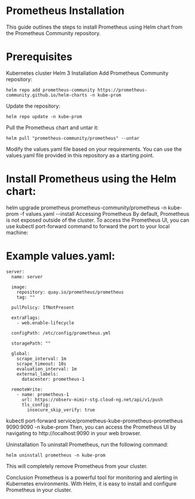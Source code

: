 # Prometheus Installation
This guide outlines the steps to install Prometheus using Helm chart from the Prometheus Community repository.

# Prerequisites
Kubernetes cluster
Helm 3
Installation
Add Prometheus Community repository:
```
helm repo add prometheus-community https://prometheus-community.github.io/helm-charts -n kube-prom
```
Update the repository:
```
helm repo update -n kube-prom
```
Pull the Prometheus chart and untar it:
```
helm pull "prometheus-community/prometheus" --untar
```
Modify the values.yaml file based on your requirements. You can use the values.yaml file provided in this repository as a starting point.

# Install Prometheus using the Helm chart:


helm upgrade prometheus prometheus-community/prometheus -n kube-prom -f values.yaml --install
Accessing Prometheus
By default, Prometheus is not exposed outside of the cluster. To access the Prometheus UI, you can use kubectl port-forward command to forward the port to your local machine:

# Example values.yaml:
```
server:
  name: server

  image:
    repository: quay.io/prometheus/prometheus
    tag: ""

  pullPolicy: IfNotPresent

  extraFlags:
    - web.enable-lifecycle

  configPath: /etc/config/prometheus.yml

  storagePath: ""

  global:
    scrape_interval: 1m
    scrape_timeout: 10s
    evaluation_interval: 1m
    external_labels:
      datacenter: prometheus-1

  remoteWrite:
    - name: prometheus-1
      url: https://observ-mimir-stg.cloud-ng.net/api/v1/push
      tls_config:
        insecure_skip_verify: true
```



kubectl port-forward service/prometheus-kube-prometheus-prometheus 9090:9090 -n kube-prom
Then, you can access the Prometheus UI by navigating to http://localhost:9090 in your web browser.

Uninstallation
To uninstall Prometheus, run the following command:

```
helm uninstall prometheus -n kube-prom
```
This will completely remove Prometheus from your cluster.

Conclusion
Prometheus is a powerful tool for monitoring and alerting in Kubernetes environments. With Helm, it is easy to install and configure Prometheus in your cluster.




